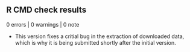 ## R CMD check results

0 errors | 0 warnings | 0 note

* This version fixes a critial bug in the extraction of downloaded data, which is why it is being submitted shortly after the initial version.


